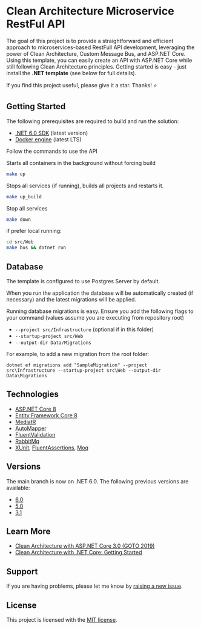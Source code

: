 # Clean Architecture Microservice RestFul API

The goal of this project is to provide a straightforward and efficient approach to microservices-based RestFull API development, leveraging the power of Clean Architecture, Custom Message Bus, and ASP.NET Core. Using this template, you can easily create an API with ASP.NET Core while still following Clean Architecture principles. Getting started is easy - just install the **.NET template** (see below for full details).

If you find this project useful, please give it a star. Thanks! ⭐

## Getting Started

The following prerequisites are required to build and run the solution:

- [.NET 6.0 SDK](https://dotnet.microsoft.com/download/dotnet/6.0) (latest version)
- [Docker engine](https://docs.docker.com/?_gl=1*rfa4kg*_ga*ODk5MTI2MjY2LjE3MTI5MzMzOTc.*_ga_XJWPQMJYHQ*MTcxNDEzNjQ5OS42LjEuMTcxNDEzNjUwMS41OC4wLjA.) (latest LTS)

Follow the commands to use the API

Starts all containers in the background without forcing build
```bash
make up
```

Stops all services (if running), builds all projects and restarts it.
```bash
make up_build
```

Stop all services
```bash
make down
```

if prefer local running:
```bash
cd src/Web
make bus && dotnet run
```

## Database

The template is configured to use Postgres Server by default.

When you run the application the database will be automatically created (if necessary) and the latest migrations will be applied.

Running database migrations is easy. Ensure you add the following flags to your command (values assume you are executing from repository root)

* `--project src/Infrastructure` (optional if in this folder)
* `--startup-project src/Web`
* `--output-dir Data/Migrations`

For example, to add a new migration from the root folder:

 `dotnet ef migrations add "SampleMigration" --project src\Infrastructure --startup-project src\Web --output-dir Data\Migrations`


## Technologies

* [ASP.NET Core 8](https://docs.microsoft.com/en-us/aspnet/core/introduction-to-aspnet-core)
* [Entity Framework Core 8](https://docs.microsoft.com/en-us/ef/core/)
* [MediatR](https://github.com/jbogard/MediatR)
* [AutoMapper](https://automapper.org/)
* [FluentValidation](https://fluentvalidation.net/)
* [RabbitMq](https://www.rabbitmq.com)
* [XUnit](https://xunit.net), [FluentAssertions](https://fluentassertions.com/), [Moq](https://github.com/moq)

## Versions
The main branch is now on .NET 6.0. The following previous versions are available:

* [6.0](https://github.com/lismaroliveira1/RabbitMq_ASPNET/tree/net6.0)
* [5.0](https://github.com/lismaroliveira1/RabbitMq_ASPNET/tree/net5.0)
* [3.1](https://github.com/lismaroliveira1/RabbitMq_ASPNET/tree/netcore3.1)

## Learn More

* [Clean Architecture with ASP.NET Core 3.0 (GOTO 2019)](https://youtu.be/dK4Yb6-LxAk)
* [Clean Architecture with .NET Core: Getting Started](https://jasontaylor.dev/clean-architecture-getting-started/)

## Support

If you are having problems, please let me know by [raising a new issue](https://github.com/lismaroliveira1/RabbitMq_ASPNET/issues/new/choose).

## License

This project is licensed with the [MIT license](LICENSE).
